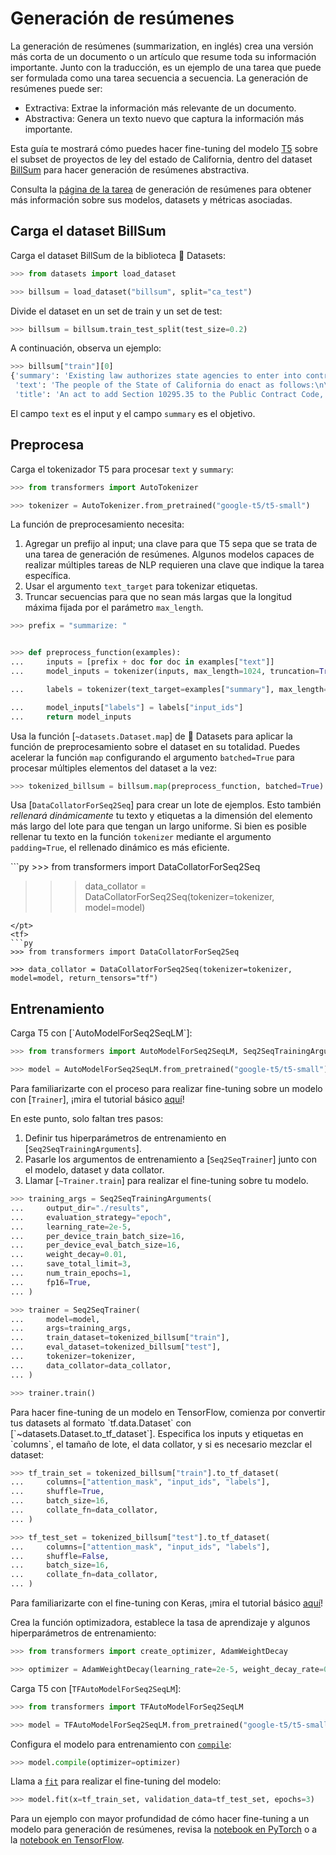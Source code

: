 <!--Copyright 2022 The HuggingFace Team. All rights reserved.

Licensed under the Apache License, Version 2.0 (the "License"); you may not use this file except in compliance with
the License. You may obtain a copy of the License at

http://www.apache.org/licenses/LICENSE-2.0

Unless required by applicable law or agreed to in writing, software distributed under the License is distributed on
an "AS IS" BASIS, WITHOUT WARRANTIES OR CONDITIONS OF ANY KIND, either express or implied. See the License for the
specific language governing permissions and limitations under the License.

⚠️ Note that this file is in Markdown but contain specific syntax for our doc-builder (similar to MDX) that may not be
rendered properly in your Markdown viewer.

-->

# Generación de resúmenes

<Youtube id="yHnr5Dk2zCI"/>

La generación de resúmenes (summarization, en inglés) crea una versión más corta de un documento o un artículo que resume toda su información importante. Junto con la traducción, es un ejemplo de una tarea que puede ser formulada como una tarea secuencia a secuencia. La generación de resúmenes puede ser:

- Extractiva: Extrae la información más relevante de un documento.
- Abstractiva: Genera un texto nuevo que captura la información más importante.

Esta guía te mostrará cómo puedes hacer fine-tuning del modelo [T5](https://huggingface.co/google-t5/t5-small) sobre el subset de proyectos de ley del estado de California, dentro del dataset [BillSum](https://huggingface.co/datasets/billsum) para hacer generación de resúmenes abstractiva.

<Tip>

Consulta la [página de la tarea](https://huggingface.co/tasks/summarization) de generación de resúmenes para obtener más información sobre sus modelos, datasets y métricas asociadas.

</Tip>

## Carga el dataset BillSum

Carga el dataset BillSum de la biblioteca 🤗 Datasets:

```py
>>> from datasets import load_dataset

>>> billsum = load_dataset("billsum", split="ca_test")
```

Divide el dataset en un set de train y un set de test:

```py
>>> billsum = billsum.train_test_split(test_size=0.2)
```

A continuación, observa un ejemplo:

```py
>>> billsum["train"][0]
{'summary': 'Existing law authorizes state agencies to enter into contracts for the acquisition of goods or services upon approval by the Department of General Services. Existing law sets forth various requirements and prohibitions for those contracts, including, but not limited to, a prohibition on entering into contracts for the acquisition of goods or services of $100,000 or more with a contractor that discriminates between spouses and domestic partners or same-sex and different-sex couples in the provision of benefits. Existing law provides that a contract entered into in violation of those requirements and prohibitions is void and authorizes the state or any person acting on behalf of the state to bring a civil action seeking a determination that a contract is in violation and therefore void. Under existing law, a willful violation of those requirements and prohibitions is a misdemeanor.\nThis bill would also prohibit a state agency from entering into contracts for the acquisition of goods or services of $100,000 or more with a contractor that discriminates between employees on the basis of gender identity in the provision of benefits, as specified. By expanding the scope of a crime, this bill would impose a state-mandated local program.\nThe California Constitution requires the state to reimburse local agencies and school districts for certain costs mandated by the state. Statutory provisions establish procedures for making that reimbursement.\nThis bill would provide that no reimbursement is required by this act for a specified reason.',
 'text': 'The people of the State of California do enact as follows:\n\n\nSECTION 1.\nSection 10295.35 is added to the Public Contract Code, to read:\n10295.35.\n(a) (1) Notwithstanding any other law, a state agency shall not enter into any contract for the acquisition of goods or services in the amount of one hundred thousand dollars ($100,000) or more with a contractor that, in the provision of benefits, discriminates between employees on the basis of an employee’s or dependent’s actual or perceived gender identity, including, but not limited to, the employee’s or dependent’s identification as transgender.\n(2) For purposes of this section, “contract” includes contracts with a cumulative amount of one hundred thousand dollars ($100,000) or more per contractor in each fiscal year.\n(3) For purposes of this section, an employee health plan is discriminatory if the plan is not consistent with Section 1365.5 of the Health and Safety Code and Section 10140 of the Insurance Code.\n(4) The requirements of this section shall apply only to those portions of a contractor’s operations that occur under any of the following conditions:\n(A) Within the state.\n(B) On real property outside the state if the property is owned by the state or if the state has a right to occupy the property, and if the contractor’s presence at that location is connected to a contract with the state.\n(C) Elsewhere in the United States where work related to a state contract is being performed.\n(b) Contractors shall treat as confidential, to the maximum extent allowed by law or by the requirement of the contractor’s insurance provider, any request by an employee or applicant for employment benefits or any documentation of eligibility for benefits submitted by an employee or applicant for employment.\n(c) After taking all reasonable measures to find a contractor that complies with this section, as determined by the state agency, the requirements of this section may be waived under any of the following circumstances:\n(1) There is only one prospective contractor willing to enter into a specific contract with the state agency.\n(2) The contract is necessary to respond to an emergency, as determined by the state agency, that endangers the public health, welfare, or safety, or the contract is necessary for the provision of essential services, and no entity that complies with the requirements of this section capable of responding to the emergency is immediately available.\n(3) The requirements of this section violate, or are inconsistent with, the terms or conditions of a grant, subvention, or agreement, if the agency has made a good faith attempt to change the terms or conditions of any grant, subvention, or agreement to authorize application of this section.\n(4) The contractor is providing wholesale or bulk water, power, or natural gas, the conveyance or transmission of the same, or ancillary services, as required for ensuring reliable services in accordance with good utility practice, if the purchase of the same cannot practically be accomplished through the standard competitive bidding procedures and the contractor is not providing direct retail services to end users.\n(d) (1) A contractor shall not be deemed to discriminate in the provision of benefits if the contractor, in providing the benefits, pays the actual costs incurred in obtaining the benefit.\n(2) If a contractor is unable to provide a certain benefit, despite taking reasonable measures to do so, the contractor shall not be deemed to discriminate in the provision of benefits.\n(e) (1) Every contract subject to this chapter shall contain a statement by which the contractor certifies that the contractor is in compliance with this section.\n(2) The department or other contracting agency shall enforce this section pursuant to its existing enforcement powers.\n(3) (A) If a contractor falsely certifies that it is in compliance with this section, the contract with that contractor shall be subject to Article 9 (commencing with Section 10420), unless, within a time period specified by the department or other contracting agency, the contractor provides to the department or agency proof that it has complied, or is in the process of complying, with this section.\n(B) The application of the remedies or penalties contained in Article 9 (commencing with Section 10420) to a contract subject to this chapter shall not preclude the application of any existing remedies otherwise available to the department or other contracting agency under its existing enforcement powers.\n(f) Nothing in this section is intended to regulate the contracting practices of any local jurisdiction.\n(g) This section shall be construed so as not to conflict with applicable federal laws, rules, or regulations. In the event that a court or agency of competent jurisdiction holds that federal law, rule, or regulation invalidates any clause, sentence, paragraph, or section of this code or the application thereof to any person or circumstances, it is the intent of the state that the court or agency sever that clause, sentence, paragraph, or section so that the remainder of this section shall remain in effect.\nSEC. 2.\nSection 10295.35 of the Public Contract Code shall not be construed to create any new enforcement authority or responsibility in the Department of General Services or any other contracting agency.\nSEC. 3.\nNo reimbursement is required by this act pursuant to Section 6 of Article XIII\u2009B of the California Constitution because the only costs that may be incurred by a local agency or school district will be incurred because this act creates a new crime or infraction, eliminates a crime or infraction, or changes the penalty for a crime or infraction, within the meaning of Section 17556 of the Government Code, or changes the definition of a crime within the meaning of Section 6 of Article XIII\u2009B of the California Constitution.',
 'title': 'An act to add Section 10295.35 to the Public Contract Code, relating to public contracts.'}
```

El campo `text` es el input y el campo `summary` es el objetivo.

## Preprocesa

Carga el tokenizador T5 para procesar `text` y `summary`:

```py
>>> from transformers import AutoTokenizer

>>> tokenizer = AutoTokenizer.from_pretrained("google-t5/t5-small")
```

La función de preprocesamiento necesita:

1. Agregar un prefijo al input; una clave para que T5 sepa que se trata de una tarea de generación de resúmenes. Algunos modelos capaces de realizar múltiples tareas de NLP requieren una clave que indique la tarea específica.
2. Usar el argumento `text_target` para tokenizar etiquetas.
3. Truncar secuencias para que no sean más largas que la longitud máxima fijada por el parámetro `max_length`.

```py
>>> prefix = "summarize: "


>>> def preprocess_function(examples):
...     inputs = [prefix + doc for doc in examples["text"]]
...     model_inputs = tokenizer(inputs, max_length=1024, truncation=True)

...     labels = tokenizer(text_target=examples["summary"], max_length=128, truncation=True)

...     model_inputs["labels"] = labels["input_ids"]
...     return model_inputs
```

Usa la función [`~datasets.Dataset.map`] de 🤗 Datasets para aplicar la función de preprocesamiento sobre el dataset en su totalidad. Puedes acelerar la función `map` configurando el argumento `batched=True` para procesar múltiples elementos del dataset a la vez:

```py
>>> tokenized_billsum = billsum.map(preprocess_function, batched=True)
```

Usa [`DataCollatorForSeq2Seq`] para crear un lote de ejemplos. Esto también *rellenará dinámicamente* tu texto y etiquetas a la dimensión del elemento más largo del lote para que tengan un largo uniforme. Si bien es posible rellenar tu texto en la función `tokenizer` mediante el argumento `padding=True`, el rellenado dinámico es más eficiente.

<frameworkcontent>
<pt>
```py
>>> from transformers import DataCollatorForSeq2Seq

>>> data_collator = DataCollatorForSeq2Seq(tokenizer=tokenizer, model=model)
```
</pt>
<tf>
```py
>>> from transformers import DataCollatorForSeq2Seq

>>> data_collator = DataCollatorForSeq2Seq(tokenizer=tokenizer, model=model, return_tensors="tf")
```
</tf>
</frameworkcontent>

## Entrenamiento

<frameworkcontent>
<pt>
Carga T5 con [`AutoModelForSeq2SeqLM`]:

```py
>>> from transformers import AutoModelForSeq2SeqLM, Seq2SeqTrainingArguments, Seq2SeqTrainer

>>> model = AutoModelForSeq2SeqLM.from_pretrained("google-t5/t5-small")
```

<Tip>

Para familiarizarte con el proceso para realizar fine-tuning sobre un modelo con [`Trainer`], ¡mira el tutorial básico [aquí](../training#finetune-with-trainer)!

</Tip>

En este punto, solo faltan tres pasos:

1. Definir tus hiperparámetros de entrenamiento en [`Seq2SeqTrainingArguments`].
2. Pasarle los argumentos de entrenamiento a [`Seq2SeqTrainer`] junto con el modelo, dataset y data collator.
3. Llamar [`~Trainer.train`] para realizar el fine-tuning sobre tu modelo.

```py
>>> training_args = Seq2SeqTrainingArguments(
...     output_dir="./results",
...     evaluation_strategy="epoch",
...     learning_rate=2e-5,
...     per_device_train_batch_size=16,
...     per_device_eval_batch_size=16,
...     weight_decay=0.01,
...     save_total_limit=3,
...     num_train_epochs=1,
...     fp16=True,
... )

>>> trainer = Seq2SeqTrainer(
...     model=model,
...     args=training_args,
...     train_dataset=tokenized_billsum["train"],
...     eval_dataset=tokenized_billsum["test"],
...     tokenizer=tokenizer,
...     data_collator=data_collator,
... )

>>> trainer.train()
```
</pt>
<tf>
Para hacer fine-tuning de un modelo en TensorFlow, comienza por convertir tus datasets al formato `tf.data.Dataset` con [`~datasets.Dataset.to_tf_dataset`]. Especifica los inputs y etiquetas en `columns`, el tamaño de lote, el data collator, y si es necesario mezclar el dataset:

```py
>>> tf_train_set = tokenized_billsum["train"].to_tf_dataset(
...     columns=["attention_mask", "input_ids", "labels"],
...     shuffle=True,
...     batch_size=16,
...     collate_fn=data_collator,
... )

>>> tf_test_set = tokenized_billsum["test"].to_tf_dataset(
...     columns=["attention_mask", "input_ids", "labels"],
...     shuffle=False,
...     batch_size=16,
...     collate_fn=data_collator,
... )
```

<Tip>

Para familiarizarte con el fine-tuning con Keras, ¡mira el tutorial básico [aquí](training#finetune-with-keras)!

</Tip>

Crea la función optimizadora, establece la tasa de aprendizaje y algunos hiperparámetros de entrenamiento:

```py
>>> from transformers import create_optimizer, AdamWeightDecay

>>> optimizer = AdamWeightDecay(learning_rate=2e-5, weight_decay_rate=0.01)
```

Carga T5 con [`TFAutoModelForSeq2SeqLM`]:

```py
>>> from transformers import TFAutoModelForSeq2SeqLM

>>> model = TFAutoModelForSeq2SeqLM.from_pretrained("google-t5/t5-small")
```

Configura el modelo para entrenamiento con [`compile`](https://keras.io/api/models/model_training_apis/#compile-method):

```py
>>> model.compile(optimizer=optimizer)
```

Llama a [`fit`](https://keras.io/api/models/model_training_apis/#fit-method) para realizar el fine-tuning del modelo:

```py
>>> model.fit(x=tf_train_set, validation_data=tf_test_set, epochs=3)
```
</tf>
</frameworkcontent>

<Tip>

Para un ejemplo con mayor profundidad de cómo hacer fine-tuning a un modelo para generación de resúmenes, revisa la
[notebook en PyTorch](https://colab.research.google.com/github/huggingface/notebooks/blob/main/examples/summarization.ipynb)
o a la [notebook en TensorFlow](https://colab.research.google.com/github/huggingface/notebooks/blob/main/examples/summarization-tf.ipynb).

</Tip>
